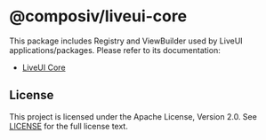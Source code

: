 # @composiv/liveui-core

This package includes Registry and ViewBuilder used by LiveUI applications/packages.
Please refer to its documentation:

- [LiveUI Core](https://liveui.composiv.ai/docs/liveui-core)

## License
This project is licensed under the Apache License, Version 2.0. See [LICENSE](https://github.com/composiv/liveui-core/blob/master/LICENSE) for the full license text.
